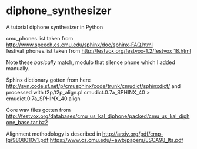 # diphone_synthesizer
A tutorial diphone synthesizer in Python

cmu_phones.list taken from http://www.speech.cs.cmu.edu/sphinx/doc/sphinx-FAQ.html
festival_phones.list taken from http://festvox.org/festvox-1.2/festvox_18.html

Note these *basically* match, modulo that silence phone which I added manually.

Sphinx dictionary gotten from here http://svn.code.sf.net/p/cmusphinx/code/trunk/cmudict/sphinxdict/
and processed with t2p/t2p_align.pl cmudict.0.7a_SPHINX_40 > cmudict.0.7a_SPHINX_40.align

Core wav files gotten from http://festvox.org/databases/cmu_us_kal_diphone/packed/cmu_us_kal_diphone_base.tar.bz2

Alignment methodology is described in
http://arxiv.org/pdf/cmp-lg/9808010v1.pdf
https://www.cs.cmu.edu/~awb/papers/ESCA98_lts.pdf
